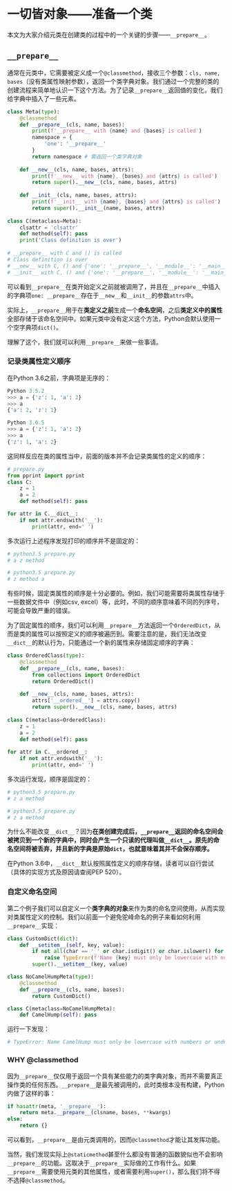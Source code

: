 # 一切皆对象——准备一个类

本文为大家介绍元类在创建类的过程中的一个关键的步骤——`__prepare__`。

## `__prepare__`

通常在元类中，它需要被定义成一个`@classmethod`，接收三个参数：`cls, name, bases`（没有类属性映射参数），返回一个类字典对象。我们通过一个完整的类的创建流程来简单地认识一下这个方法。为了记录`__prepare__`返回值的变化，我们给字典中插入了一些元素。

```python
class Meta(type):
    @classmethod
    def __prepare__(cls, name, bases):
        print(f'__prepare__ with {name} and {bases} is called')
        namespace = {
            'one': '__prepare__'
        }
        return namespace # 需返回一个类字典对象
    
    def __new__(cls, name, bases, attrs):
        print(f'__new__ with {name}, {bases} and {attrs} is called')
        return super().__new__(cls, name, bases, attrs)
    
    def __init__(cls, name, bases, attrs):
        print(f'__init__ with {name}, {bases} and {attrs} is called')
        return super().__init__(name, bases, attrs)
    
class C(metaclass=Meta):
    clsattr = 'clsattr'
    def method(self): pass
    print('Class definition is over')
    
# __prepare__ with C and () is called
# Class definition is over
# __new__ with C, () and {'one': '__prepare__', '__module__': '__main__', '__qualname__': 'C', 'clsattr': 'clsattr', 'method': <function C.method at 0x7f2dd65452f0>} is called
# __init__ with C, () and {'one': '__prepare__', '__module__': '__main__', '__qualname__': 'C', 'clsattr': 'clsattr', 'method': <function C.method at 0x7f2dd65452f0>} is called
```

可以看到`__prepare__`在类开始定义之前就被调用了，并且在`__prepare__`中插入的字典项`one: __prepare__`存在于`__new__`和`__init__`的参数`attrs`中。

实际上，`__prepare__`用于在**类定义之前**生成一个**命名空间**，之后**类定义中的属性**全部存储于该命名空间中。如果元类中没有定义这个方法，Python会默认使用一个空字典项`dict()`。

理解了这个，我们就可以利用`__prepare__`来做一些事请。

### 记录类属性定义顺序

在Python 3.6之前，字典项是无序的：

```python
Python 3.5.2
>>> a = {'z': 1, 'a': 2}
>>> a
{'a': 2, 'z': 1}

Python 3.6.5
>>> a = {'z': 1, 'a': 2}
>>> a
{'z': 1, 'a': 2}
```

这同样反应在类的属性当中，前面的版本并不会记录类属性的定义的顺序：

```python
# prepare.py
from pprint import pprint
class C:
    z = 1
    a = 2
    def method(self): pass

for attr in C.__dict__:
    if not attr.endswith('__'):
        print(attr, end=' ')
```

多次运行上述程序发现打印的顺序并不是固定的：

```python
# python3.5 prepare.py
# a z method

# python3.5 prepare.py
# z method a
```

有些时候，固定类属性的顺序是十分必要的。例如，我们可能需要将类属性存储于一些数据文件中（例如csv, excel）等，此时，不同的顺序意味着不同的列序号，可能会导致严重的错误。

为了固定属性的顺序，我们可以利用`__prepare__`方法返回一个`OrderedDict`，从而是类的属性可以按照定义的顺序被遍历到。需要注意的是，我们无法改变`__dict__`的默认行为，只能通过一个新的属性来存储固定顺序的字典：

```python
class OrderedClass(type):
    @classmethod
    def __prepare__(cls, name, bases):
        from collections import OrderedDict
        return OrderedDict()
    
    def __new__(cls, name, bases, attrs):
        attrs['__ordered__'] = attrs.copy()
        return super().__new__(cls, name, bases, attrs)
    
class C(metaclass=OrderedClass):
    z = 1
    a = 2
    def method(self): pass
    
for attr in C.__ordered__:
    if not attr.endswith('__'):
        print(attr, end=' ')
```

多次运行发现，顺序是固定的：

```python
# python3.5 prepare.py
# z a method

# python3.5 prepare.py
# z a method
```

为什么不能改变`__dict__`？因为**在类创建完成后，`__prepare__`返回的命名空间会被拷贝到一个新的字典中，同时会产生一个只读的代理叫做`__dict__`。原先的命名空间将被丢弃，并且新的字典是原始`dict`，也就意味着其并不会保存顺序。**

在Python 3.6中，`__dict__`默认按照属性定义的顺序存储，读者可以自行尝试（具体的实现方式及原因请查阅PEP 520）。

### 自定义命名空间

第二个例子我们可以自定义一个**类字典的对象**来作为类的命名空间使用，从而实现对类属性定义的控制。我们以前面一个避免驼峰命名的例子来看如何利用`__prepare__`实现：

```python
class CustomDict(dict):
    def __setitem__(self, key, value):
        if not all(char == '_' or char.isdigit() or char.islower() for char in key):
            raise TypeError(f'Name {key} must only be lowercase with numbers or underscore')
        super().__setitem__(key, value)

class NoCamelHumpMeta(type):
    @classmethod
    def __prepare__(cls, name, bases):
        return CustomDict()

class C(metaclass=NoCamelHumpMeta):
    def CamelHump(self): pass
```

运行一下发现：

```python
# TypeError: Name CamelHump must only be lowercase with numbers or underscore
```

### WHY @classmethod

因为`__prepare__`仅仅用于返回一个具有某些能力的类字典对象，而并不需要真正操作类的任何东西。`__prepare__`是最先被调用的，此时类根本没有构建，Python内做了这样的事：

```python
if hasattr(meta, '__prepare__'):
    return meta.__prepare__(clsname, bases, **kwargs)
else:
    return {}
```

可以看到，`__prepare__`是由元类调用的，因而`@classmethod`才能让其发挥功能。

当然，我们发现实际上`@staticmethod`甚至什么都没有普通的函数貌似也不会影响`__prepare__`的功能。这取决于`__prepare__`实际做的工作有什么。如果`__prepare__`需要使用元类的其他属性，或者需要利用`super()`，那么我们将不得不选择`@classmethod`。